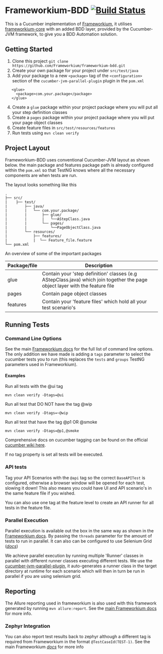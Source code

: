 # Frameworkium-BDD [![Build Status][status-svg]][status]

This is a Cucumber implementation of [Frameworkium][frameworkium],
it utilises [frameworkium-core][core] with an added BDD layer,
provided by the Cucumber-JVM framework, to give you a BDD Automation solution.

## Getting Started

1. Clone this project `git clone https://github.com/Frameworkium/frameworkium-bdd.git`
2. Create your own package for your project under `src/test/java`
3. Add your package to a new `<package>` tag of the `<configuration>` 
section of the `cucumber-jvm-parallel-plugin` plugin in the `pom.xml`
```
   <glue>
     <package>com.your.package</package>
   </glue>
```
4. Create a `glue` package within your project package where you will put all your step definition classes 
5. Create a `pages` package within your project package where you will put your page object classes
6. Create feature files in `src/test/resources/features`
7. Run tests using `mvn clean verify`

## Project Layout

Frameworkium-BDD uses conventional Cucumber-JVM layout as shown below. the main 
package and features package path is already configured within the `pom.xml` so 
that TestNG knows where all the necessary components are when tests are run.

The layout looks something like this

```
.
├── src/
|    ├── test/
|        ├── java/
|        |   └── com.your.package/
|        |       ├── glue/
|        |       |   └──AStepClass.java  
|        |       └── pages/
|        |           └──PageObjectClass.java
|        └── resources/
|            ├── features/
|            |	└── Feature_file.feature
└── pom.xml
```

An overview of some of the important packages 

| Package/file  | Description | 
| ------------- | ------------- | 
| glue  | Contain your 'step definition' classes (e.g AStepClass.java) which join together the page object layer with the feature file | 
| pages  | Contain page object classes  | 
| features  | Contain your 'feature files' which hold all your test scenario's  |

## Running Tests

### Command Line Options 

See the main [Frameworkium docs](https://frameworkium.github.io/#_pages/Command-Line-Options.md)
for the full list of command line options.
The only addition we have made is adding a `tags` parameter to select the
cucumber tests you to run (this replaces the `tests` and `groups` TestNG parameters used in Frameworkium).

#### Examples

Run all tests with the @ui tag
```
mvn clean verify -Dtags=@ui
```

Run all test that DO NOT have the tag @wip
```
mvn clean verify -Dtags=~@wip
```

Run all test that have the tag @p1 OR @smoke
```
mvn clean verify -Dtags=@p1,@smoke
```

Comprehensive docs on cucumber tagging can be found on the official
[cucumber wiki here](https://github.com/cucumber/cucumber/wiki/Tags).

If no tag property is set all tests will be executed.

### API tests

Tag your API Scenarios with the `@api` tag so the correct `BaseAPITest` is
configured, otherwise a browser window will be opened for each test, slowing it down!
This also means you could have UI and API scenario's in the same feature file if you wished.

You can also use one tag at the feature level to create an API runner for all tests in the feature file.

### Parallel Execution 

Parallel execution is available out the box in the same way as shown in the
[Frameworkium docs](https://frameworkium.github.io/#_pages/Command-Line-Options.md).
By passing the `threads` parameter for the amount of tests to run in parallel.
It can also can be configured to use Selenium Grid (*[docs](https://frameworkium.github.io/#_pages/Selenium-Grid.md)*)

We achieve parallel execution by running multiple 'Runner' classes in parallel
with different runner classes executing different tests.
We use the [cucumber-jvm-parallel-plugin](https://github.com/temyers/cucumber-jvm-parallel-plugin), 
it auto-generates a runner class in the target directory at runtime for each
scenario which will then in turn be run in parallel if you are using selenium grid. 

## Reporting

The Allure reporting used in frameworkium is also used with this framework
generated by running `mvn allure:report`.
See the [main Frameworkium docs](https://frameworkium.github.io/#_pages/Allure-Reporting.md) for more info. 

### Zephyr Integration 

You can also report test results back to zephyr although a different tag is
required from Frameworkium in the format `@TestCaseId(TEST-1)`.
See the main Frameworkium *[docs](https://frameworkium.github.io/#_pages/ZephyrJiraLogging.md)* for more info 


[status-svg]: https://travis-ci.org/Frameworkium/frameworkium-bdd.svg?branch=master
[status]: https://travis-ci.org/Frameworkium/frameworkium-bdd
[frameworkium]: https://github.com/Frameworkium/frameworkium
[core]: https://github.com/Frameworkium/frameworkium-core
